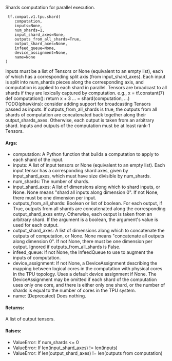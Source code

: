 Shards computation for parallel execution.

```
 tf.compat.v1.tpu.shard(
    computation,
    inputs=None,
    num_shards=1,
    input_shard_axes=None,
    outputs_from_all_shards=True,
    output_shard_axes=None,
    infeed_queue=None,
    device_assignment=None,
    name=None
)
```
inputs must be a list of Tensors or None (equivalent to an empty list), each of which has a corresponding split axis (from input_shard_axes). Each input is split into num_shards pieces along the corresponding axis, and computation is applied to each shard in parallel.
Tensors are broadcast to all shards if they are lexically captured by computation. e.g.,
x = tf.constant(7) def computation(): return x + 3 ... = shard(computation, ...)
TODO(phawkins): consider adding support for broadcasting Tensors passed as inputs.
If outputs_from_all_shards is true, the outputs from all shards of computation are concatenated back together along their output_shards_axes. Otherwise, each output is taken from an arbitrary shard.
Inputs and outputs of the computation must be at least rank-1 Tensors.
#### Args:
- computation: A Python function that builds a computation to apply to each shard of the input.
- inputs: A list of input tensors or None (equivalent to an empty list). Each input tensor has a corresponding shard axes, given by input_shard_axes, which must have size divisible by num_shards.
- num_shards: The number of shards.
- input_shard_axes: A list of dimensions along which to shard inputs, or None. None means "shard all inputs along dimension 0". If not None, there must be one dimension per input.
- outputs_from_all_shards: Boolean or list of boolean. For each output, if True, outputs from all shards are concatenated along the corresponding output_shard_axes entry. Otherwise, each output is taken from an arbitrary shard. If the argument is a boolean, the argument's value is used for each output.
- output_shard_axes: A list of dimensions along which to concatenate the outputs of computation, or None. None means "concatenate all outputs along dimension 0". If not None, there must be one dimension per output. Ignored if outputs_from_all_shards is False.
- infeed_queue: If not None, the InfeedQueue to use to augment the inputs of computation.
- device_assignment: If not None, a DeviceAssignment describing the mapping between logical cores in the computation with physical cores in the TPU topology. Uses a default device assignment if None. The DeviceAssignment may be omitted if each shard of the computation uses only one core, and there is either only one shard, or the number of shards is equal to the number of cores in the TPU system.
- name: (Deprecated) Does nothing.
#### Returns:
A list of output tensors.
#### Raises:
- ValueError: If num_shards <= 0
- ValueError: If len(input_shard_axes) != len(inputs)
- ValueError: If len(output_shard_axes) != len(outputs from computation)
